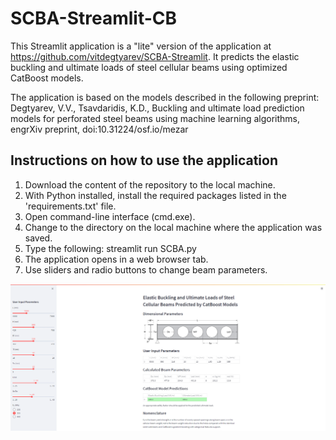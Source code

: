# SCBA-Streamlit-CB

This Streamlit application is a "lite" version of the application at https://github.com/vitdegtyarev/SCBA-Streamlit. 
It predicts the elastic buckling and ultimate loads of steel cellular beams using optimized CatBoost models.

The application is based on the models described in the following preprint: Degtyarev, V.V., Tsavdaridis, K.D., Buckling and ultimate load prediction models for perforated steel beams using machine learning algorithms, engrXiv preprint, doi:10.31224/osf.io/mezar

## Instructions on how to use the application

1. Download the content of the repository to the local machine.
2. With Python installed, install the required packages listed in the 'requirements.txt' file.
3. Open command-line interface (cmd.exe).
4. Change to the directory on the local machine where the application was saved.
5. Type the following: streamlit run SCBA.py
6. The application opens in a web browser tab.
7. Use sliders and radio buttons to change beam parameters.

![This is an image](GUI_App_CB.png)
